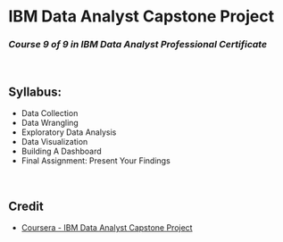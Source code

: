 # IBM Data Analyst Capstone Project
### <i>Course 9 of 9 in IBM Data Analyst Professional Certificate</i>

<br>

## Syllabus:
* Data Collection
* Data Wrangling
* Exploratory Data Analysis
* Data Visualization
* Building A Dashboard
* Final Assignment: Present Your Findings

<br>

## Credit
* [Coursera - IBM Data Analyst Capstone Project](https://www.coursera.org/learn/ibm-data-analyst-capstone-project?specialization=ibm-data-analyst#syllabus)
